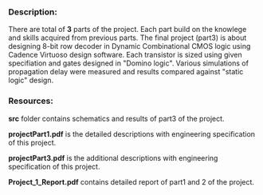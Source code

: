 ### Description:

 There are total of **3** parts of the project. Each part build on the knowlege and skills acquired from 
previous parts. The final project (part3) is about designing 8-bit row decoder in Dynamic Combinational
CMOS logic using Cadence Virtuoso design software. Each transistor is sized using given specifiation and
gates designed in "Domino logic". Various simulations of propagation delay were measured and results compared
against "static logic" design.     

### Resources:
   **src** folder contains schematics and results of part3 of the project. 

**projectPart1.pdf** is the detailed descriptions with engineering specification of this project. 

**projectPart3.pdf** is the additional descriptions with engineering specification of this project.

   **Project_1_Report.pdf** contains detailed report of part1 and 2 of the project. 
